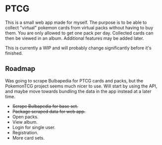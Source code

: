 # PTCG

This is a small web app made for myself.
The purpose is to be able to collect "virtual" pokemon cards from virtual packs without having to buy them. You are only allowed to get one pack per day. Collected cards can then be viewed in an album. Additional features may be added later.

This is currently a WIP and will probably change significantly before it's finished.

## Roadmap

Was going to scrape Bulbapedia for PTCG cards and packs, but the PokemonTCG project seems much nicer to use.
Will start by using the API, and maybe move towards bundling the data in the app instead at a later time. 

* ~~Scrape Bulbapedia for base set.~~
* ~~Package scraped data for web app.~~
* Open packs.
* View album.
* Login for single user.
* Registration.
* More card sets.
